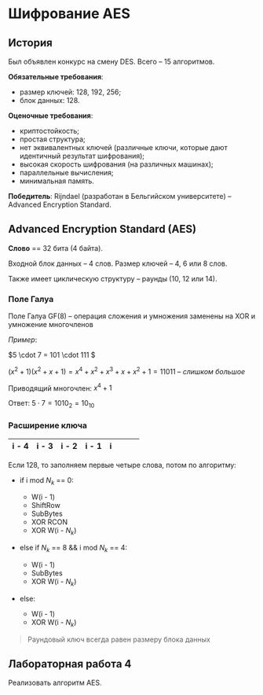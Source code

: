 # Шифрование AES

## История

Был объявлен конкурс на смену DES. Всего – 15 алгоритмов.

**Обязательные требования**:

- размер ключей: 128, 192, 256;
- блок данных: 128.

**Оценочные требования**:

- криптостойкость;
- простая структура;
- нет эквивалентных ключей (различные ключи, которые дают идентичный результат шифрования);
- высокая скорость шифрования (на различных машинах);
- параллельные вычисления;
- минимальная память.

**Победитель**:  Rijndael (разработан в Бельгийском университете) – Advanced Encryption Standard.



## Advanced Encryption Standard (AES)

**Слово** == 32 бита (4 байта).

Входной блок данных – 4 слов. Размер ключей – 4, 6 или 8 слов.

Также имеет циклическую структуру – раунды (10, 12 или 14).

### Поле Галуа

Поле Галуа GF(8) – операция сложения и умножения заменены на XOR и умножение многочленов

*Пример*:

$5 \cdot 7 = 101 \cdot 111 $

$(x^2 + 1)(x^2 + x + 1) = x^4 + x^2 + x^3 + x + x^2 + 1 = 11011$ – *слишком большое*

Приводящий многочлен: $x^4 + 1$

Ответ: $5 \cdot 7 = 1010_2 = 10_{10}$

### Расширение ключа 

| **i - 4** | **i - 3** | **i - 2** | **i - 1** |  i   |      |      |      |
| :-------: | :-------: | :-------: | :-------: | :--: | :--: | :--: | :--: |

Если 128, то заполняем первые четыре слова, потом по алгоритму:

- if i mod $N_k$ == 0:
    - W(i - 1)
    - ShiftRow
    - SubBytes
    - XOR RCON
    - XOR W(i - $N_k$)

- else if $N_k$ == 8 && i mod $N_k$ == 4:
    - W(i - 1)
    - SubBytes
    - XOR W(i - $N_k$)

- else:
    - W(i - 1)
    - XOR W(i - $N_k$)


> Раундовый ключ всегда равен размеру блока данных



## Лабораторная работа 4

Реализовать алгоритм AES.